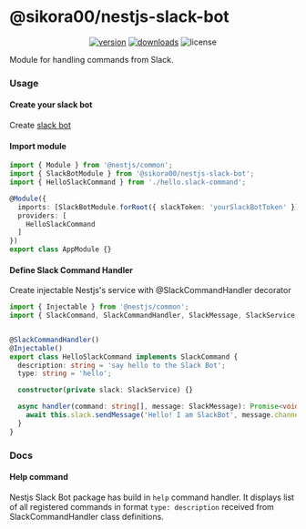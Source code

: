# @sikora00/nestjs-slack-bot

<p align="center">
<a href="https://www.npmjs.com/package/@sikora00/nestjs-slack-bot"><img src="https://img.shields.io/npm/v/@sikora00/nestjs-slack-bot.svg?style=flat" alt="version" /></a>
<a href="https://www.npmjs.com/package/@sikora00/nestjs-slack-bot"><img alt="downloads" src="https://img.shields.io/npm/dt/@sikora00/nestjs-slack-bot.svg?style=flat"></a>
<img alt="license" src="https://img.shields.io/npm/l/@sikora00/nestjs-slack-bot.svg">
</p>

Module for handling commands from Slack.

### Usage

#### Create your slack bot
Create [slack bot](https://api.slack.com/apps)

#### Import module
```typescript
import { Module } from '@nestjs/common';
import { SlackBotModule } from '@sikora00/nestjs-slack-bot';
import { HelloSlackCommand } from './hello.slack-command';

@Module({
  imports: [SlackBotModule.forRoot({ slackToken: 'yourSlackBotToken' })],
  providers: [
    HelloSlackCommand
  ]
})
export class AppModule {}
```

#### Define Slack Command Handler
Create injectable Nestjs's service with @SlackCommandHandler decorator
```typescript
import { Injectable } from '@nestjs/common';
import { SlackCommand, SlackCommandHandler, SlackMessage, SlackService } from '@sikora00/nestjs-slack-bot';


@SlackCommandHandler()
@Injectable()
export class HelloSlackCommand implements SlackCommand {
  description: string = 'say hello to the Slack Bot';
  type: string = 'hello';

  constructor(private slack: SlackService) {}

  async handler(command: string[], message: SlackMessage): Promise<void> {
    await this.slack.sendMessage('Hello! I am SlackBot', message.channel);
  }
}
```

### Docs
#### Help command
Nestjs Slack Bot package has build in `help` command handler. It displays list of all registered commands in format `type: description` received from SlackCommandHandler class definitions.

